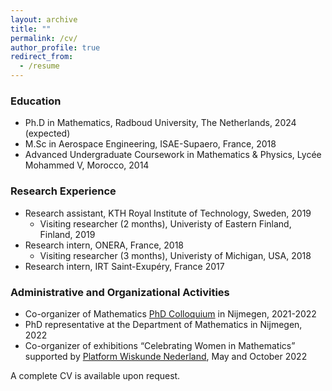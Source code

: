 ```yaml
---
layout: archive
title: ""
permalink: /cv/
author_profile: true
redirect_from:
  - /resume
---
```


### Education

* Ph.D in Mathematics, Radboud University, The Netherlands, 2024 (expected)
* M.Sc in Aerospace Engineering, ISAE-Supaero, France, 2018
* Advanced Undergraduate Coursework in Mathematics & Physics, Lycée Mohammed V, Morocco, 2014
  
### Research Experience 

* Research assistant, KTH Royal Institute of Technology, Sweden, 2019
	* Visiting researcher (2 months), Univeristy of Eastern Finland, Finland, 2019
* Research intern, ONERA, France, 2018
	* Visiting researcher (3 months), Univeristy of Michigan, USA, 2018
* Research intern, IRT Saint-Exupéry, France 2017

### Administrative and Organizational Activities

* Co-organizer of Mathematics [PhD Colloquium](https://tlundemo.com/phdcolloquium.html) in Nijmegen, 2021-2022
* PhD representative at the Department of Mathematics in Nijmegen, 2022
* Co-organizer of exhibitions “Celebrating Women in Mathematics” supported by [Platform Wiskunde Nederland](https://platformwiskunde.nl/wp-content/uploads/2022/09/WIM_report.pdf), May and October 2022 

A complete CV is available upon request.

